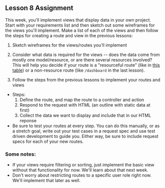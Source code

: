 ## Lesson 8 Assignment

This week, you'll implement views that display data in your own project. Start with your requirements list and then sketch out some wireframes for the views you'll implement. Make a list of each of the views and then follow the steps for creating a route and view in the previous lessons:

1. Sketch wireframes for the views/routes you'll implement
2. Consider what data is required for the views -- does the data come from mostly one model/resource, or are there several resources involved? This will help you decide if your route is a "resourceful route" (like in [this table](https://guides.rubyonrails.org/routing.html#crud-verbs-and-actions)) or a non-resource route (like `/dashboard` in the last lesson).

3. Follow the steps from the previous lessons to implement your routes and views
  - Steps:
    1. Define the route, and map the route to a controller and action
    2. Respond to the request with HTML (an outline with static data at first)
    3. Collect the data we want to display and include that in our HTML reponse
  - Be sure to test your routes at every step. You can do this manually, or as a stretch goal, write out your test cases in a request spec and use test driven development to guide you. Either way, be sure to include request specs for each of your new routes.

### Some notes:
- If your views require filtering or sorting, just implement the basic view without that functionality for now. We'll learn about that next week.
- Don't worry about restricting routes to a specific user role right now. We'll implement that later as well.

